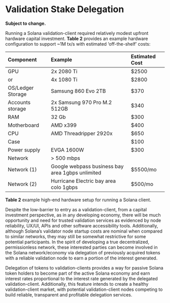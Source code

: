 # Validation Stake Delegation

**Subject to change.**

Running a Solana validation-client required relatively modest upfront hardware capital investment. **Table 2** provides an example hardware configuration to support ~1M tx/s with estimated ‘off-the-shelf’ costs:

| Component | Example | Estimated Cost |
| :--- | :--- | :--- |
| GPU | 2x 2080 Ti | $2500 |
| or | 4x 1080 Ti | $2800 |
| OS/Ledger Storage | Samsung 860 Evo 2TB | $370 |
| Accounts storage | 2x Samsung 970 Pro M.2 512GB | $340 |
| RAM | 32 Gb | $300 |
| Motherboard | AMD x399 | $400 |
| CPU | AMD Threadripper 2920x | $650 |
| Case |  | $100 |
| Power supply | EVGA 1600W | $300 |
| Network | &gt; 500 mbps |  |
| Network \(1\) | Google webpass business bay area 1gbps unlimited | $5500/mo |
| Network \(2\) | Hurricane Electric bay area colo 1gbps | $500/mo |

**Table 2** example high-end hardware setup for running a Solana client.

Despite the low-barrier to entry as a validation-client, from a capital investment perspective, as in any developing economy, there will be much opportunity and need for trusted validation services as evidenced by node reliability, UX/UI, APIs and other software accessibility tools. Additionally, although Solana’s validator node startup costs are nominal when compared to similar networks, they may still be somewhat restrictive for some potential participants. In the spirit of developing a true decentralized, permissionless network, these interested parties can become involved in the Solana network/economy via delegation of previously acquired tokens with a reliable validation node to earn a portion of the interest generated.

Delegation of tokens to validation-clients provides a way for passive Solana token holders to become part of the active Solana economy and earn interest rates proportional to the interest rate generated by the delegated validation-client. Additionally, this feature intends to create a healthy validation-client market, with potential validation-client nodes competing to build reliable, transparent and profitable delegation services.

